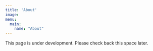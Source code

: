 ```yaml
---
title: 'About'
image: 
menu:
  main:
    name: "About"
---
```


This page is under development. Please check back this space later.